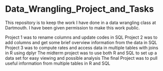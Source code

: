 # Data_Wrangling_Project_and_Tasks

This repository is to keep the work I have done in a data wrangling class at Dartmouth.
I have been given permission to make this work public.

Project 1 was to rename columns and update codes in SQL
Project 2 was to add columns and get some brief overview information from the data in SQL
Project 3 was to compute rates and access data in multiple tables with joins in R using dplyr
The midterm project was to use both R and SQL to set up a data set for easy viewing and possible analysis
The final Project was to pull useful information from multiple tables in R and SQL
